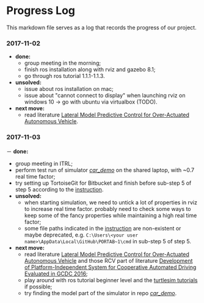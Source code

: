 # Progress Log

This markdown file serves as a log that records the progress of our project.

### 2017-11-02

- **done:**
  - group meeting in the morning;
  - finish ros installation along with rviz and gazebo 8.1;
  - go through ros tutorial 1.1.1-1.1.3.
- **unsolved:**
  - issue about ros installation on mac;
  - issue about "cannot connect to display" when launching rviz on windows 10 -> go with ubuntu via virtualbox (TODO).
- **next move:** 
  - read literature [Lateral Model Predictive Control for Over-Actuated Autonomous Vehicle](http://ieeexplore.ieee.org/document/7995737/?reload=true).

### 2017-11-03

－ **done:**
  - group meeting in ITRL;
  - perform test run of simulator [*car_demo*](https://github.com/ecward/car_demo) on the shared laptop, with ~0.7 real time factor;
  - try setting up TortoiseGit for Bitbucket and finish before sub-step 5 of step 5 according to the [instruction](https://gist.github.com/svanas/87330eeb17313ea50d5cf9c265ab693f#step-3-add-your-public-key-to-bitbucket).
- **unsolved:**
  - when starting simulation, we need to untick a lot of properties in rviz to increase real time factor. probably need to check some ways to keep some of the fancy properties while maintaining a high real time factor;
  - some file paths indicated in the [instruction](https://gist.github.com/svanas/87330eeb17313ea50d5cf9c265ab693f#step-3-add-your-public-key-to-bitbucket) are non-existent or maybe deprecated, e.g. ```C:\Users\<your user name>\AppData\Local\GitHub\PORTAB~1\cmd``` in sub-step 5 of step 5.
- **next move:** 
  - read literature [Lateral Model Predictive Control for Over-Actuated Autonomous Vehicle](http://ieeexplore.ieee.org/document/7995737/?reload=true) and those RCV part of literature [Development of Platform-Independent System for Cooperative Automated Driving Evaluated in GCDC 2016](http://ieeexplore.ieee.org/document/7891914/);
  - play around with ros tutorial beginner level and the [turtlesim tutorials](http://wiki.ros.org/turtlesim/Tutorials) if possible;
  - try finding the model part of the simulator in repo [*car_demo*](https://github.com/ecward/car_demo).
